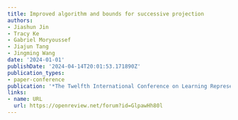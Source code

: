 ```yaml
---
title: Improved algorithm and bounds for successive projection
authors:
- Jiashun Jin
- Tracy Ke
- Gabriel Moryoussef
- Jiajun Tang
- Jingming Wang
date: '2024-01-01'
publishDate: '2024-04-14T20:01:53.171890Z'
publication_types:
- paper-conference
publication: '*The Twelfth International Conference on Learning Representations*'
links:
- name: URL
  url: https://openreview.net/forum?id=GlpawHh80l
---
```

